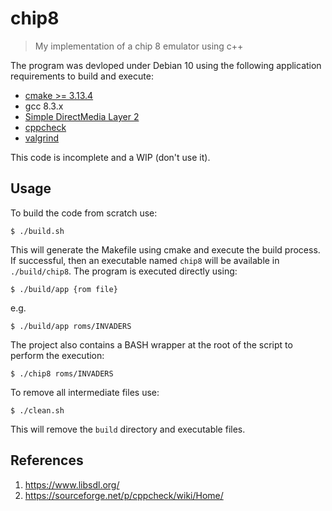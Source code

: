 # chip8

> My implementation of a chip 8 emulator using c++

The program was devloped under Debian 10 using the following application requirements to build and execute:

- [cmake >= 3.13.4](https://cmake.org/)
- gcc 8.3.x
- [Simple DirectMedia Layer 2](https://www.libsdl.org/)
- [cppcheck](https://sourceforge.net/p/cppcheck/wiki/Home/)
- [valgrind](https://valgrind.org/)

This code is incomplete and a WIP (don't use it).

## Usage

To build the code from scratch use:

```
$ ./build.sh
```

This will generate the Makefile using cmake and execute the build process.  If successful, then an executable named `chip8` will be available in `./build/chip8`.  The program is executed directly using:

```
$ ./build/app {rom file}
```

e.g.

```
$ ./build/app roms/INVADERS
```

The project also contains a BASH wrapper at the root of the script to perform the execution:

```
$ ./chip8 roms/INVADERS
```

To remove all intermediate files use:

```
$ ./clean.sh
```

This will remove the `build` directory and executable files.


## References

1. https://www.libsdl.org/
2. https://sourceforge.net/p/cppcheck/wiki/Home/
